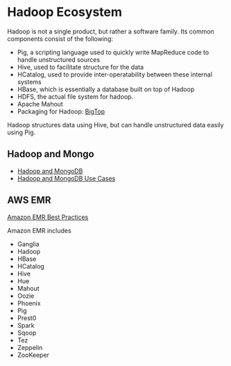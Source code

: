 # Hadoop Ecosystem

Hadoop is not a single product, but rather a software family. Its common components consist of the following:
 
- Pig, a scripting language used to quickly write MapReduce code to handle unstructured sources 
- Hive, used to facilitate structure for the data 
- HCatalog, used to provide inter-operatability between these internal systems 
- HBase, which is essentially a database built on top of Hadoop 
- HDFS, the actual file system for hadoop.
- Apache Mahout
- Packaging for Hadoop: [BigTop]( http://bigtop.apache.org/ )

Hadoop structures data using Hive, but can handle unstructured data easily using Pig.


## Hadoop and Mongo

- [Hadoop and MongoDB]( https://www.mongodb.com/hadoop-and-mongodb?_ga=1.104126339.207014561.1422350149 )
- [Hadoop and MongoDB Use Cases]( http://docs.mongodb.org/ecosystem/use-cases/hadoop/ )


## AWS EMR

[Amazon EMR Best Practices]( http://media.amazonwebservices.com/AWS_Amazon_EMR_Best_Practices.pdf )

Amazon EMR includes

- Ganglia
- Hadoop
- HBase
- HCatalog
- Hive
- Hue
- Mahout
- Oozie
- Phoenix
- Pig
- Prest0
- Spark
- Sqoop
- Tez
- Zeppelin
- ZooKeeper

